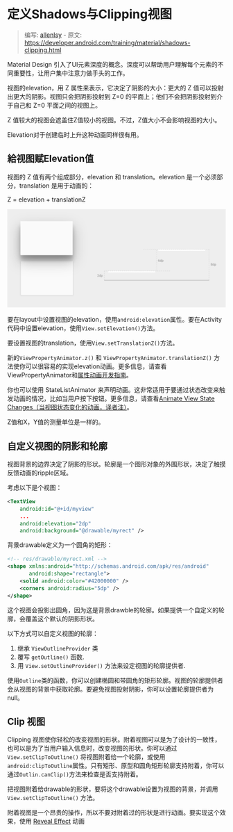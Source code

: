 # 定义Shadows与Clipping视图

> 编写: [allenlsy](https://github.com/allenlsy) - 原文: <https://developer.android.com/training/material/shadows-clipping.html>

Material Design 引入了UI元素深度的概念。深度可以帮助用户理解每个元素的不同重要性，让用户集中注意力做手头的工作。

视图的elevation，用 Z 属性来表示，它决定了阴影的大小：更大的 Z 值可以投射出更大的阴影。视图只会把阴影投射到 Z=0 的平面上；他们不会把阴影投射到介于自己和 Z=0 平面之间的视图上。

Z 值较大的视图会遮盖住Z值较小的视图。不过，Z值大小不会影响视图的大小。

Elevation对于创建临时上升这种动画同样很有用。

## 給视图赋Elevation值

视图的 Z 值有两个组成部分，elevation 和 translation。elevation 是一个必须部分，translation 是用于动画的：

Z = elevation + translationZ

![](shadows-depth.png)

要在layout中设置视图的elevation，使用`android:elevation`属性。要在Activity代码中设置elevation，使用`View.setElevation()`方法。

要设置视图的translation，使用`View.setTranslationZ()`方法。

新的`ViewPropertyAnimator.z()` 和 `ViewPropertyAnimator.translationZ()` 方法使你可以很容易的实现elevation动画。更多信息，请查看ViewPropertyAnimator和[属性动画开发指南](https://developer.android.com/guide/topics/graphics/prop-animation.html)。

你也可以使用 StateListAnimator 来声明动画。这非常适用于要通过状态改变来触发动画的情况，比如当用户按下按钮。更多信息，请查看[Animate View State Changes（当视图状态变化的动画，译者注）](https://developer.android.com/training/material/animations.html#ViewState)。

Z值和X，Y值的测量单位是一样的。

## 自定义视图的阴影和轮廓

视图背景的边界决定了阴影的形状。轮廓是一个图形对象的外围形状，决定了触摸反馈动画的ripple区域。

考虑以下是个视图：

```xml
<TextView
    android:id="@+id/myview"
    ...
    android:elevation="2dp"
    android:background="@drawable/myrect" />
```

背景drawable定义为一个圆角的矩形：

```xml
<!-- res/drawable/myrect.xml -->
<shape xmlns:android="http://schemas.android.com/apk/res/android"
       android:shape="rectangle">
    <solid android:color="#42000000" />
    <corners android:radius="5dp" />
</shape>
```

这个视图会投影出圆角，因为这是背景drawble的轮廓。如果提供一个自定义的轮廓，会覆盖这个默认的阴影形状。

以下方式可以自定义视图的轮廓：

1. 继承 `ViewOutlineProvider` 类
2. 覆写 `getOutline()` 函数.
3. 用 `View.setOutlineProvider()` 方法来设定视图的轮廓提供者.

使用`Outline`类的函数，你可以创建椭圆和带圆角的矩形轮廓。视图的轮廓提供者会从视图的背景中获取轮廓。要避免视图投射阴影，你可以设置轮廓提供者为 null。

## Clip 视图

Clipping 视图使你轻松的改变视图的形状。附着视图可以是为了设计的一致性，也可以是为了当用户输入信息时，改变视图的形状。你可以通过`View.setClipToOutline()` 将视图附着给一个轮廓，或使用`android:clipToOutline`属性。只有矩形、原型和圆角矩形轮廓支持附着，你可以通过`Outlin.canClip()`方法来检查是否支持附着。

把视图附着给drawable的形状，要将这个drawable设置为视图的背景，并调用`View.setClipToOutline()` 方法。

附着视图是一个昂贵的操作，所以不要对附着过的形状是进行动画。要实现这个效果，使用 [Reveal Effect](https://developer.android.com/training/material/animations.html#Reveal) 动画
